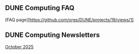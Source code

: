 ## DUNE Computing FAQ

[FAQ page][https://github.com/orgs/DUNE/projects/19/views/1]

## DUNE Computing Newsletters


[October 2025](https://dune.github.io/FAQ/Computing-Newsletter-2025-10.md)
